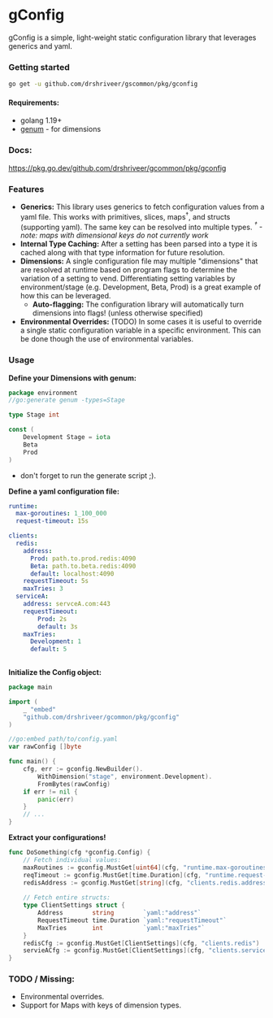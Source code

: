 # gConfig

gConfig is a simple, light-weight static configuration library that leverages generics and yaml. 

### Getting started

```bash
go get -u github.com/drshriveer/gscommon/pkg/gconfig
```

#### Requirements:

- golang 1.19+
- [genum](github.com/drshriveer/gscommon/pkg/genum) - for dimensions 

### Docs:

https://pkg.go.dev/github.com/drshriveer/gcommon/pkg/gconfig

### Features
- __Generics:__ This library uses generics to fetch configuration values from a yaml file. This works with primitives, slices, maps<sup>†</sup>, and structs (supporting yaml). The same key can be resolved into multiple types. _<sup>†</sup> - note: maps with dimensional keys do not currently work_
- __Internal Type Caching:__ After a setting has been parsed into a type it is cached along with that type information for future resolution.   
- __Dimensions:__ A single configuration file may multiple "dimensions" that are resolved at runtime based on program flags to determine the variation of a setting to vend. Differentiating setting variables by environment/stage (e.g. Development, Beta, Prod) is a great example of how this can be leveraged.
  - __Auto-flagging:__ The configuration library will automatically turn dimensions into flags! (unless otherwise specified)
- __Environmental Overrides:__ (TODO) In some cases it is useful to override a single static configuration variable in a specific environment. This can be done though the use of environmental variables.

### Usage

**Define your Dimensions with genum:**

```go
package environment
//go:generate genum -types=Stage

type Stage int

const (
	Development Stage = iota
	Beta
	Prod
)
```
- don't forget to run the generate script ;).

**Define a yaml configuration file:**

```yaml
runtime: 
  max-goroutines: 1_100_000
  request-timeout: 15s

clients:
  redis:
    address:
      Prod: path.to.prod.redis:4090
      Beta: path.to.beta.redis:4090
      default: localhost:4090
    requestTimeout: 5s
    maxTries: 3
  serviceA:
    address: servceA.com:443
    requestTimeout:
        Prod: 2s
        default: 3s
    maxTries: 
      Development: 1
      default: 5
      
```

**Initialize the Config object:**

```go
package main

import (
	_ "embed"
	"github.com/drshriveer/gcommon/pkg/gconfig"
)

//go:embed path/to/config.yaml
var rawConfig []byte

func main() {
	cfg, err := gconfig.NewBuilder().
		WithDimension("stage", environment.Development).
		FromBytes(rawConfig)
	if err != nil {
		panic(err)
    }
	// ...
}
```

**Extract your configurations!**

```go
func DoSomething(cfg *gconfig.Config) {
	// Fetch individual values:
	maxRoutines := gconfig.MustGet[uint64](cfg, "runtime.max-goroutines")
	reqTimeout := gconfig.MustGet[time.Duration](cfg, "runtime.request-timeout")
	redisAddress := gconfig.MustGet[string](cfg, "clients.redis.address")
	
	// Fetch entire structs:
	type ClientSettings struct { 
		Address        string        `yaml:"address"`
		RequestTimeout time.Duration `yaml:"requestTimeout"`
		MaxTries       int           `yaml:"maxTries"`
    }
	redisCfg := gconfig.MustGet[ClientSettings](cfg, "clients.redis")
	servieACfg := gconfig.MustGet[ClientSettings](cfg, "clients.serviceA")
}
```

### TODO / Missing: 
- Environmental overrides. 
- Support for Maps with keys of dimension types.
